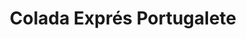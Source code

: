 ---
title: "Colada Exprés Portugalete"
url: /portugalete/colada-expres-portugalete/
shop: Wäscherei
---